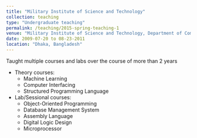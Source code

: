 ```yaml
---
title: "Military Institute of Science and Technology"
collection: teaching
type: "Undergraduate teaching"
permalink: /teaching/2015-spring-teaching-1
venue: "Military Institute of Science and Technology, Department of Computer Science and Engineering"
date: 2009-07-20 to 08-23-2011
location: "Dhaka, Bangladesh"
---
```

Taught multiple courses and labs over the course of more than 2 years

<ul> 
<li>Theory courses:
<ul> 
<li>
Machine Learning
<li>
Computer Interfacing
<li>
Structured Programming Language
</ul>
<li>Lab/Sessional courses:
<ul> 
<li>
Object-Oriented Programming
<li>
Database Management System
<li>
Assembly Language
<li>
Digital Logic Design
<li>
Microprocessor
</ul>
</ul>